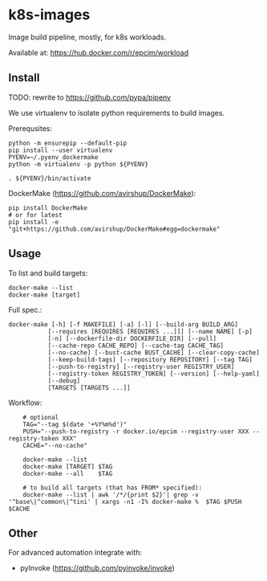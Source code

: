 # k8s-images

Image build pipeline, mostly, for k8s workloads.

Available at: https://hub.docker.com/r/epcim/workload

## Install

TODO: rewrite to https://github.com/pypa/pipenv

We use virtualenv to isolate python requirements to build images.

Prerequsites:

    python -m ensurepip --default-pip
    pip install --user virtualenv
    PYENV=~/.pyenv_dockermake
    python -m virtualenv -p python ${PYENV}

    . ${PYENV}/bin/activate

DockerMake (https://github.com/avirshup/DockerMake):

    pip install DockerMake
    # or for latest
    pip install -e "git+https://github.com/avirshup/DockerMake#egg=dockermake"


## Usage

To list and build targets:

	docker-make --list
	docker-make [target]


Full spec.:

	docker-make [-h] [-f MAKEFILE] [-a] [-l] [--build-arg BUILD_ARG]
			   [--requires [REQUIRES [REQUIRES ...]]] [--name NAME] [-p]
			   [-n] [--dockerfile-dir DOCKERFILE_DIR] [--pull]
			   [--cache-repo CACHE_REPO] [--cache-tag CACHE_TAG]
			   [--no-cache] [--bust-cache BUST_CACHE] [--clear-copy-cache]
			   [--keep-build-tags] [--repository REPOSITORY] [--tag TAG]
			   [--push-to-registry] [--registry-user REGISTRY_USER]
			   [--registry-token REGISTRY_TOKEN] [--version] [--help-yaml]
			   [--debug]
			   [TARGETS [TARGETS ...]]

Workflow:

        # optional
        TAG="--tag $(date '+%Y%m%d')"
        PUSH="--push-to-registry -r docker.io/epcim --registry-user XXX --registry-token XXX"
        CACHE="--no-cache"

        docker-make --list
        docker-make [TARGET] $TAG
        docker-make --all    $TAG

        # to build all targets (that has FROM* specified):
        docker-make --list | awk '/*/{print $2}'| grep -v '^base\|^common\|^tini' | xargs -n1 -I% docker-make %  $TAG $PUSH $CACHE



## Other

For advanced automation integrate with:
* pyInvoke (https://github.com/pyinvoke/invoke)
